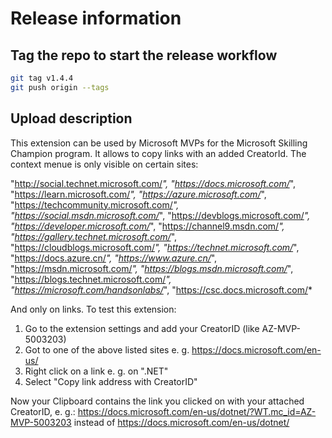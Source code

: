 # Release information

## Tag the repo to start the release workflow

```bash
git tag v1.4.4
git push origin --tags
```

## Upload description

This extension can be used by Microsoft MVPs for the Microsoft Skilling Champion program. It allows to copy links with an added CreatorId. The context menue is only visible on certain sites:

"http://social.technet.microsoft.com/*",
"https://docs.microsoft.com/*",
"https://learn.microsoft.com/*",
"https://azure.microsoft.com/*",
"https://techcommunity.microsoft.com/*",
"https://social.msdn.microsoft.com/*",
"https://devblogs.microsoft.com/*",
"https://developer.microsoft.com/*",
"https://channel9.msdn.com/*",
"https://gallery.technet.microsoft.com/*",
"https://cloudblogs.microsoft.com/*",
"https://technet.microsoft.com/*",
"https://docs.azure.cn/*",
"https://www.azure.cn/*",
"https://msdn.microsoft.com/*",
"https://blogs.msdn.microsoft.com/*",
"https://blogs.technet.microsoft.com/*",
"https://microsoft.com/handsonlabs/*",
"https://csc.docs.microsoft.com/*

And only on links. To test this extension:

1. Go to the extension settings and add your CreatorID (like AZ-MVP-5003203)
2. Got to one of the above listed sites e. g. https://docs.microsoft.com/en-us/
3. Right click on a link e. g. on ".NET"
4. Select "Copy link address with CreatorID"

Now your Clipboard contains the link you clicked on with your attached CreatorID, e. g.:
https://docs.microsoft.com/en-us/dotnet/?WT.mc_id=AZ-MVP-5003203
instead of
https://docs.microsoft.com/en-us/dotnet/
